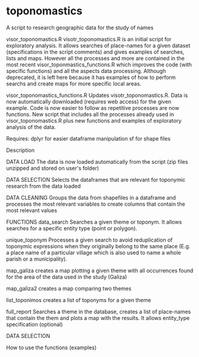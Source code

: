 # toponomastics
A script to research geographic data for the study of names

visor_toponomastics.R 
visotr_toponomastics.R is an initial script for exploratory analysis. It allows searches of place-names for a given dataset (specifications in the script comments) and gives examples of searches, lists and maps. However all the processes and more are contained in the most recent visor_toponmastics_functions.R which improves the code (with specific functions) and all the aspects data processing. Although deprecated, it is left here because it has examples of how to perform searchs and create maps for more specific local areas.

visor_toponomastics_functions.R
Updates visotr_toponomastics.R. Data is now automatically downloaded (requires web access) for the given example. Code is now easier to follow as repetitive processes are now functions. 
New script that includes all the processes already used in visor_toponomastics.R plus new functions and examples of exploratory analysis of the data. 

Requires:
dplyr for easier dataframe manipulation
sf for shape files


Description

DATA LOAD
The data is now loaded automatically from the script (zip files unzipped and stored on user's folder)

DATA SELECTION
Selects the dataframes that are relevant for toponymic research from the data loaded

DATA CLEANING
Groups the data from shapefiles in a dataframe and processes the most relevant variables to create columns that contain the most relevant values

FUNCTIONS 
data_search
Searches a given theme or toponym. It allows searches for a specific entity type (point or polygon).

unique_toponym
Processes a given search to avoid reduplication of toponymic expressions when they originally belong to the same place (E.g. a place name of a particular village which is also used to name a whole parish or a municipality).

map_galiza
creates a map plotting a given theme with all occurrences found for the area of the data used in the study (Galiza)

map_galiza2
creates a map comparing two themes 

list_toponimos
creates a list of toponyms for a given theme

full_report
Searches a theme in the database, creates a list of place-names that contain the them and plots a map with the results. It allows entity_type specification (optional)

DATA SELECTION

How to use the functions (examples)

